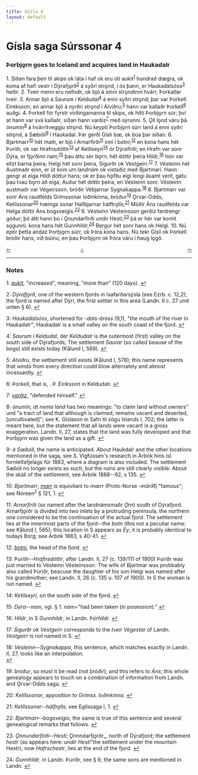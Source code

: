 ```yaml
---
title: Gísla 4
layout: default
---
```


# Gísla saga Súrssonar 4

### Þorbj&#x1EB;rn goes to Iceland and acquires land in Haukadalr

1\. Síðan fara þeir til skips ok láta í haf ok eru úti aukit<sup id="a1">[1](#myfootnote1)</sup> hundrað d&oelig;gra, ok koma af hafi vestr í Dýrafj&#x1EB;rð<sup id="a2">[2](#myfootnote2)</sup> á syðri str&#x1EB;nd, í ós þann, er Haukadalsóss<sup id="a3">[3](#myfootnote3)</sup> heitir. 2. Tveir menn eru nefndir, ok bjó á sinni str&#x1EB;ndinni hvárr, Þorkatlar tveir. 3. Annar bjó á Saurum í Keldudal<sup id="a4">[4](#myfootnote4)</sup> á enni syðri str&#x1EB;nd; þar var Þorkell Eireksson; en annar bjó á nyrðri str&#x1EB;nd í Alviðru;<sup id="a5">[5](#myfootnote5)</sup> hann var kallaðr Þorkell<sup id="a6">[6](#myfootnote6)</sup> auðgi. 4. Þorkell fór fyrstr virðingamanna til skips, ok hitti Þorbj&#x1EB;rn súr; því at hann var svá kallaðr, síðan hann varðiz<sup id="a7">[7](#myfootnote7)</sup> með sýrunni. 5. Ǫll l&#x1EB;nd váru þá ónumin<sup id="a8">[8](#myfootnote8)</sup> á hvárritveggju str&#x1EB;nd. Nú keypti Þorbj&#x1EB;rn súrr land á enni syðri str&#x1EB;nd, á Sæbóli<sup id="a9">[9](#myfootnote9)</sup> í Haukadal. Þar gerði Gísli b&oelig;, ok búa þar síðan. 6. Bjartmarr<sup id="a10">[10](#myfootnote10)</sup> hét maðr, er bjó í Arnarfirði<sup id="a11">[11](#myfootnote11)</sup> inni í botni;<sup id="a12">[12](#myfootnote12)</sup> en kona hans hét Þuríðr, ok var Hrafnsdóttir<sup id="a13">[13](#myfootnote13)</sup> af Ketilseyri<sup id="a14">[14](#myfootnote14)</sup> ór Dýrafirði; en Hrafn var sonr Dýra, er fj&#x1EB;rðinn nam;<sup id="a15">[15](#myfootnote15)</sup> þau áttu sér b&#x1EB;rn; hét dóttir þeira Hildr,<sup id="a16">[16](#myfootnote16)</sup> hón var ellzt barna þeira; Helgi hét sonr þeira, Sigurðr ok Vestgeirr.<sup id="a17">[17](#myfootnote17)</sup> 7. Vésteinn hét Austmaðr einn, er út kom um landnám ok vistaðiz með Bjartmari. Hann gengr at eiga Hildi dóttur hans; ok er þau h&#x1EB;fðu eigi lengi ásamt verit, gátu þau tvau b&#x1EB;rn að eiga, Auður hét dóttir þeira, en Vésteinn sonr. Vésteinn austmaðr var Végeirsson, bróðir Vébjarnar Sygnakappa.<sup id="a18">[18](#myfootnote18)</sup> 8. Bjartmarr var sonr Áns rauðfelds Grímssonar loðinkinna, bróður<sup id="a19">[19](#myfootnote19)</sup> Ǫrvar-Odds, Ketilssonar<sup id="a20">[20](#myfootnote20)</sup> h&oelig;ings sonar Hallbjarnar hálftr&#x1EB;lls;<sup id="a121">[21](#myfootnote21)</sup> Móðir Áns rauðfelds var Helga dóttir Áns bogsveigis.<sup id="a22">[22](#myfootnote22)</sup> 9. Vésteinn Vésteinsson gerðiz fardrengr góður; þó átti hann bú í Ǫnundarfirði undir Hesti,<sup id="a23">[23](#myfootnote23)</sup> þá er hér var komit s&#x1EB;gunni; kona hans hét Gunnhildr,<sup id="a24">[24](#myfootnote24)</sup> Bergur hét sonr hans ok Helgi. 10. Nú eptir þetta andaz Þorbj&#x1EB;rn súrr, ok Þóra kona hans. Nú tekr Gísli ok Þorkell bróðir hans, við búinu; en þau Þorbj&#x1EB;rn ok Þóra váru í haug l&#x1EB;gð.

<div style="float: left"><a href="http://rcblack.net/Gisla_saga/Gisla_3">⇦</a></div>
<div style="float: right"><a href="http://rcblack.net/Gisla_saga/Gisla_5">⇨</a></div>
<div style="margin: 0 auto; width: 100px;"><a href="http://rcblack.net/Gisla_saga/Gisla_home">&#8962;</a></div>

---

### Notes

<a name="myfootnote1" id="f1">1</a>:
 [_aukit_](http://web.ff.cuni.cz/cgi-bin/uaa_slovnik/gmc_search_v3?cmd=viewthis&id=cv:b0034:1), "increased", meaning, "more than" (120 days).
[↩](#a1)

<a name="myfootnote2" id="f2">2</a>:
_Dýrafj&#x1EB;rð_, one of the western fjords in Isafarðarsýsla (see Ezrb. c. 12,2); the fjord is named after Dýri, the first settler in this area (Landn. II c. 27 und unten § 6).
[↩](#a2)

<a name="myfootnote3" id="f3">3</a>:
 _Haukadalsóss_, shortened for _-dals-áróss_ (9,1), "the mouth of the river in Haukadalr"; Haukadalr is a small valley on the south coast of the fjord.
[↩](#a3)

<a name="myfootnote4" id="f4">4</a>:
 _Saurum í Keldudal_, der _Keldudalr_ is the outermost (first) valley on the south side of Dýrafjords; The settlement _Saurar_ (so called beause of the bogs) still exists today (Kålund I, 569).
[↩](#a4)

<a name="myfootnote5" id="f5">5</a>:
 _Alviðru_, the settlement still exists (Kålund I, 578); this name represents that winds from every direction could blow alternately and almost incessantly.
[↩](#a5)

<a name="myfootnote6" id="f6">6</a>:
 _Þorkell_, that is, . _Þ. Eiríksson_ in Keldudalr.
[↩](#a6)

<a name="myfootnote7" id="f7">7</a>:
 [_varðiz_](http://web.ff.cuni.cz/cgi-bin/uaa_slovnik/gmc_search_v3?cmd=viewthis&id=cv:b0697:22), "defended himself."
[↩](#a7)

<a name="myfootnote8" id="f8">8</a>:
 _ónumin, at nema land_ has two meanings: "to claim land without owners" und "a tract of land that although is claimed, remains vacant and deserted, [uncultivated]"; see K. Gíslason in Safn til sögu Islands I, 702; the latter is meant here, but the statement that all lands were vacant is a gross exaggeration. Landn. II, 27, states that the land was fully developed and that Þorbj&#x1EB;rn was given the land as a gift.
[↩](#a8)

<a name="myfootnote9" id="f9">9</a>:
 _á S&oelig;bóli_, the name is anticipated. About Haukdalr and the other locations mentioned in the saga, see S. Vigfússen's research in Árbók hins ísl. fornleifafjelags für 1883, where a diagram is also included. The settlement Sæból no longer exists as such, but the ruins are still clearly visible. About the skáli of the settlement, see Árbók 1888--92, s 135.
[↩](#a9)

<a name="myfootnote10" id="f10">10</a>:
 _Bjartmarr_, [_marr_](http://web.ff.cuni.cz/cgi-bin/uaa_slovnik/gmc_search_v3?cmd=viewthis&id=cv:b0443:12) is equivilant to _m&oelig;rr_ (Proto-Norse -_m&#257;riR_) "famous"; see Noreen<sup>2</sup> &sect; 121, 1.
[↩](#a10)

<a name="myfootnote11" id="f11">11</a>:
 _Arnarfirði_ (so named after the landnámsmaðr _Ǫrn_) south of Dýrafjord. Arnarfj&#x1EB;rðr is divided into two inlets by a protruding peninsula, the northern one considered to be the continuation of the actual fjord. The settlement lies at the innermost parts of the fjord--the _botn_ (this not a peculiar name: see Kålund I, 565); this location in S appears as _Ey_; it is probably identical to todayś Borg; see Árbók 1883, s 40-41.
[↩](#a11)

<a name="myfootnote12" id="f12">12</a>:
[_botni_](http://web.ff.cuni.cz/cgi-bin/uaa_slovnik/gmc_search_v3?cmd=viewthis&id=cv:b0073:24), the head of the fjord.
[↩](#a12)

<a name="myfootnote13" id="f13">13</a>:
 _Þuríðr--Hrafnsdóttir_, after Landn. II, 27 (c. 139/111 of 1900) Þuríðr was just married to Vésteinn Vésteinsson. The wife of Bjartmar was probbably also called Þúriðr, beacuse the daughter of his son Helgi was named after his grandmother; see Landn. II, 26 (c. 135 u. 107 of 1900). In S the woman is not named.
[↩](#a13)

<a name="myfootnote14" id="f14">14</a>:
 _Ketilseyri_, on the south side of the fjord.
[↩](#a14)

<a name="myfootnote15" id="f15">15</a>:
 _Dýra--nam_, vgl. &sect; 1. _nam_="had been taken (in posession)."
[↩](#a15)

<a name="myfootnote16" id="f16">16</a>:
 _Hildr_, in S _Gunnhildr_, in Landn. _Þórhildr_.
[↩](#a16)

<a name="myfootnote17" id="f17">17</a>:
 _Sigurðr ok Vestgeirr_ corresponds to the _tveir Végestar_ of Landn. _Vestgeirr_ is not named in S.
[↩](#a17)

<a name="myfootnote18" id="f18">18</a>:
 _Vésteinn--Sygnakappa_, this sentence, which matches exactly in Landn. II, 27, looks like an interpolation.  
[↩](#a18)

<a name="myfootnote19" id="f19">19</a>:
 _bróður_, so must it be read (not _bróðir_), and this refers to _Áns_; this whole genealogy appears to touch on a combination of information from Landn. and Ǫrvar-Odds saga.
 [↩](#a19)

 <a name="myfootnote20" id="f20">20</a>:
  _Ketílssonar_, apposition to _Grímss. loðinkinna_.
 [↩](#a20)

 <a name="myfootnote21" id="f21">21</a>:
  _Ketílssonar--hálfr&#x1EB;lls_, see Egilssaga I, 1.
 [↩](#a21)

<a name="myfootnote22" id="f22">22</a>:
 _Bjartmarr--bogsveigis_; the same is true of this sentence and several genealogical remarks that follows.
[↩](#a22)

<a name="myfootnote23" id="f23">23</a>:
 _Ǫnnundarfirði--Hesti_; Ǫnnndarfj&#x1EB;rðr_, north of Dýrafjord; the settlement _hestr_ (as appears here: _undir Hesti_"the settlement under the mountain Hestr); now _Hafrschestr_, lies at the end of the fjord.
[↩](#a23)

<a name="myfootnote24" id="f24">24</a>:
 _Gunnhildr_, in Landn. Þuríðr, see &sect; 6; the same sons are mentioned in Landn.
[↩](#a24)
